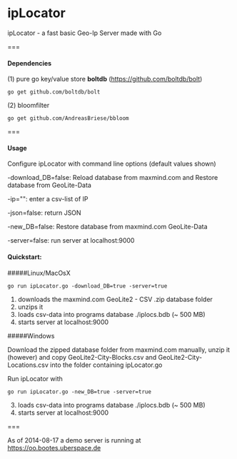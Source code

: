 ipLocator
=========

ipLocator - a fast basic Geo-Ip Server made with Go

===

#### Dependencies

(1) pure go key/value store <b>boltdb</b> (https://github.com/boltdb/bolt)

    go get github.com/boltdb/bolt


(2) bloomfilter

    go get github.com/AndreasBriese/bbloom

===

#### Usage

Configure ipLocator with command line options (default values shown)

 -download_DB=false: Reload database from maxmind.com and Restore database from GeoLite-Data
  
 -ip="": enter a csv-list of IP
  
 -json=false: return JSON
  
 -new_DB=false: Restore database from maxmind.com GeoLite-Data
  
 -server=false: run server at localhost:9000
  

#### Quickstart:

#####Linux/MacOsX

    go run ipLocator.go -download_DB=true -server=true
    
1. downloads the maxmind.com GeoLite2 - CSV .zip database folder
2. unzips it  
3. loads csv-data into programs database ./iplocs.bdb (~ 500 MB)
4. starts server at localhost:9000


#####Windows 

Download the zipped database folder from maxmind.com manually, unzip it (however) and copy GeoLite2-City-Blocks.csv and GeoLite2-City-Locations.csv into the folder containing ipLocator.go

Run ipLocator with

    go run ipLocator.go -new_DB=true -server=true

3. loads csv-data into programs database ./iplocs.bdb (~ 500 MB)
4. starts server at localhost:9000
  


===

As of 2014-08-17 a demo server is running at https://oo.bootes.uberspace.de 

